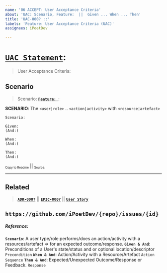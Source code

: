 ```yaml
---
name: '06 ACCEPT: User Acceptance Criteria'
about: 'UAC: Scenario, Feature:  ||  Given ... When ... Then'
title: 'UAC-000? ::'
labels: 'Feature: User Acceptance Criteria (UAC)'
assignees: iPoetDev

---
```


# **[`UAC Statement`]()**:
> User Acceptance Criteria:

## Scenario
> Scenario: **[`Feature: `]()**:

**SCENARIO**: The `<user|role>`  ..  `<action|activity>`  with  `<resource|artefact>`
```
Scenario:

Given:
(And:)

When:
(And:)

Then:
(And:)
```
<small><sub>Copy to Readme</sub></small> || <small><sub>Source: []()</sub></small>

---

## Related
> **[`ADR-000?`](https://github.com/iPoetDev/)**   ||   **[`EPIC-000?`](https://github.com/iPoetDev/)**  ||   **[`User Story`](https://github.com/iPoetDev/)**


`https://github.com/iPoetDev/{repo}/issues/{id}`
---

##### Reference:

**`Scenario`**:  A user type/role performs/does an action/activity with a resources/artefact => for an expected outcome/response.
**`Given & And`**: Preconditions of a User's state/status and or optional location/descriptor `Precondition`
**`When & And`**:  Action/Activity with a Resource/Artefact `Action Sequence`
**`Then & And`**: Expected/Unexpected Outcome/Response or Feedback. `Response`
